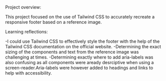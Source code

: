 Project overview:

This project focused on the use of Tailwind CSS to accurately recreate a responsive footer based on a reference image.

Learning reflections:

-I could use Tailwind CSS to effectively style the footer with the help of the Tailwind CSS documentation on the official website.
-Determining the exact sizing of the components and text from the reference image was challenging at times.
-Determining exactly where to add aria-labels was also confusing as all components were aready desrciptive when using a screen-reader.Aria-labels were however added to headings and links to help with accessibility.
